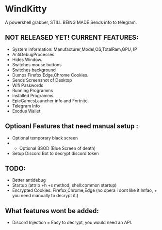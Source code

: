 # WindKitty
A powershell grabber, STILL BEING MADE Sends info to telegram.

## NOT RELEASED YET! CURRENT FEATURES:
- System Information: Manufacturer,Model,OS,TotalRam,GPU, IP
- AntiDebugProcesses
- Hides Window.
- Switches mouse buttons
- Switches background
- Dumps Firefox,Edge,Chrome Cookies.
- Sends Screenshot of Desktop
- Wifi Passwords
- Running Programms
- Installed Programms
- EpicGamesLauncher info and Fortnite
- Telegram Info
- Exodus Wallet

## Optioanl Features that need manual setup : 
- Optional temporary black screen
- - Optional BSOD (Blue Screen of death)
- Setup Discord Bot to decrypt discord token

## TODO:
- Better antidebug
- Startup (attrib +h +s method, shell:common startup)
- Encrypted Cookies: Firefox,Chrome,Edge (no opera i dont like it lmfao, + you need manually to decrypt it.)

## What features wont be added:
- Discord Injection = Easy to decrypt, you would need an API.



